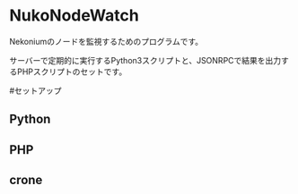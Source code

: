 # NukoNodeWatch
Nekoniumのノードを監視するためのプログラムです。

サーバーで定期的に実行するPython3スクリプトと、JSONRPCで結果を出力するPHPスクリプトのセットです。

#セットアップ

## Python



## PHP

## crone


